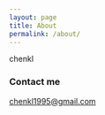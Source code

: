 ```yaml
---
layout: page
title: About
permalink: /about/
---
```


chenkl

### Contact me

[chenkl1995@gmail.com](mailto:chenkl1995@gmail.com)
